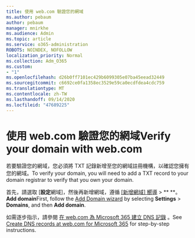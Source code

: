 ```yaml
---
title: 使用 web.com 驗證您的網域
ms.author: pebaum
author: pebaum
manager: mnirkhe
ms.audience: Admin
ms.topic: article
ms.service: o365-administration
ROBOTS: NOINDEX, NOFOLLOW
localization_priority: Normal
ms.collection: Adm_O365
ms.custom:
- "1"
ms.openlocfilehash: d26b0ff7101ec429b6099305e07ba45eead32449
ms.sourcegitcommit: c6692ce0fa1358ec3529e59ca0ecdfdea4cdc759
ms.translationtype: MT
ms.contentlocale: zh-TW
ms.lasthandoff: 09/14/2020
ms.locfileid: "47689225"
---
```

# <a name="verify-your-domain-with-webcom"></a><span data-ttu-id="74784-102">使用 web.com 驗證您的網域</span><span class="sxs-lookup"><span data-stu-id="74784-102">Verify your domain with web.com</span></span>

<span data-ttu-id="74784-103">若要驗證您的網域，您必須將 TXT 記錄新增至您的網域註冊機構，以確認您擁有您的網域。</span><span class="sxs-lookup"><span data-stu-id="74784-103">To verify your domain, you will need to add a TXT record to your domain registrar to verify that you own your domain.</span></span> 

<span data-ttu-id="74784-104">首先，請選取 [**設定**網域]，然後再新增網域，遵循 [[新增網域] 嚮導](https://portal.office.com/adminportal/home#/Domains) \> \*\* \*\*。 **Add domain**</span><span class="sxs-lookup"><span data-stu-id="74784-104">First, follow the [Add Domain wizard](https://portal.office.com/adminportal/home#/Domains) by selecting **Settings** \> **Domains**, and then **Add domain**.</span></span>
  
<span data-ttu-id="74784-105">如需逐步指示，請參閱 [在 web.com 為 Microsoft 365 建立 DNS 記錄](https://docs.microsoft.com/microsoft-365/admin/dns/create-dns-records-at-web-com) 。</span><span class="sxs-lookup"><span data-stu-id="74784-105">See [Create DNS records at web.com for Microsoft 365](https://docs.microsoft.com/microsoft-365/admin/dns/create-dns-records-at-web-com) for step-by-step instructions.</span></span>